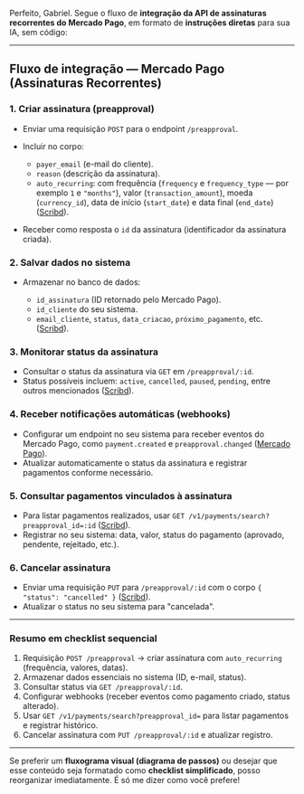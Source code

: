 Perfeito, Gabriel. Segue o fluxo de **integração da API de assinaturas recorrentes do Mercado Pago**, em formato de **instruções diretas** para sua IA, sem código:

---

## Fluxo de integração — Mercado Pago (Assinaturas Recorrentes)

### 1. **Criar assinatura (preapproval)**

* Enviar uma requisição `POST` para o endpoint `/preapproval`.
* Incluir no corpo:

  * `payer_email` (e-mail do cliente).
  * `reason` (descrição da assinatura).
  * `auto_recurring`: com frequência (`frequency` e `frequency_type` — por exemplo `1` e `"months"`), valor (`transaction_amount`), moeda (`currency_id`), data de início (`start_date`) e data final (`end_date`) ([Scribd][1]).
* Receber como resposta o `id` da assinatura (identificador da assinatura criada).

### 2. **Salvar dados no sistema**

* Armazenar no banco de dados:

  * `id_assinatura` (ID retornado pelo Mercado Pago).
  * `id_cliente` do seu sistema.
  * `email_cliente`, `status`, `data_criacao`, `próximo_pagamento`, etc. ([Scribd][1]).

### 3. **Monitorar status da assinatura**

* Consultar o status da assinatura via `GET` em `/preapproval/:id`.
* Status possíveis incluem: `active`, `cancelled`, `paused`, `pending`, entre outros mencionados ([Scribd][1]).

### 4. **Receber notificações automáticas (webhooks)**

* Configurar um endpoint no seu sistema para receber eventos do Mercado Pago, como `payment.created` e `preapproval.changed` ([Mercado Pago][2]).
* Atualizar automaticamente o status da assinatura e registrar pagamentos conforme necessário.

### 5. **Consultar pagamentos vinculados à assinatura**

* Para listar pagamentos realizados, usar `GET /v1/payments/search?preapproval_id=:id` ([Scribd][1]).
* Registrar no seu sistema: data, valor, status do pagamento (aprovado, pendente, rejeitado, etc.).

### 6. **Cancelar assinatura**

* Enviar uma requisição `PUT` para `/preapproval/:id` com o corpo `{ "status": "cancelled" }` ([Scribd][1]).
* Atualizar o status no seu sistema para "cancelada".

---

### Resumo em checklist sequencial

1. Requisição `POST /preapproval` → criar assinatura com `auto_recurring` (frequência, valores, datas).
2. Armazenar dados essenciais no sistema (ID, e-mail, status).
3. Consultar status via `GET /preapproval/:id`.
4. Configurar webhooks (receber eventos como pagamento criado, status alterado).
5. Usar `GET /v1/payments/search?preapproval_id=` para listar pagamentos e registrar histórico.
6. Cancelar assinatura com `PUT /preapproval/:id` e atualizar registro.

---

Se preferir um **fluxograma visual (diagrama de passos)** ou desejar que esse conteúdo seja formatado como **checklist simplificado**, posso reorganizar imediatamente. É só me dizer como você prefere!

[1]: https://pt.scribd.com/document/800367156/Integracao-Mercado-pago?utm_source=chatgpt.com "Integração Mercado pago | PDF | Informática"
[2]: https://www.mercadopago.com.co/developers/pt/docs/subscriptions/additional-content/your-integrations/notifications?utm_source=chatgpt.com "Notificações - Suas integrações - Mercado Pago Developers"
